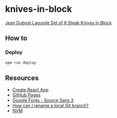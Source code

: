 # knives-in-block

[Jean Dubost Laguiole Set of 6 Steak Knives in Block](https://www.gilt.com/boutique/product/227077/212519335/?matchtype=&subid=&currency=USD&deeplink=FALSE&partner=google&campaignid=18201634932&device=c&country=US&network=x&adgroupid=&keyword=30507833920000&adposition=&dsi=DIR--28494042-217c-4e05-a147-f77c39eb1529&lsi=5c50319d-0b4c-497d-90a1-fff722876196)

## How to

### Deploy

```bash
npm run deploy
```

## Resources

- [Create React App](https://create-react-app.dev/)
- [GitHub Pages](https://create-react-app.dev/docs/deployment/#github-pages)
- [Google Fonts - Source Sans 3](https://fonts.google.com/specimen/Source+Sans+3)
- [How can I rename a local Git branch?](https://stackoverflow.com/questions/6591213/how-can-i-rename-a-local-git-branch)
- [NVM](https://github.com/nvm-sh/nvm)
